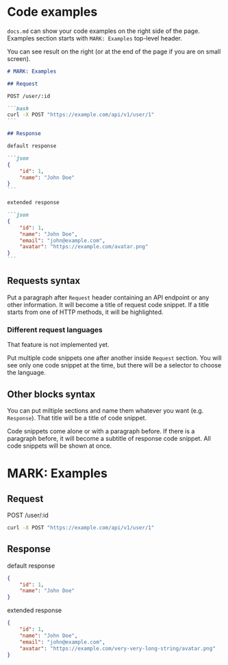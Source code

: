 
# Code examples

`docs.md` can show your code examples on the right side of the page. Examples section starts with `MARK: Examples` top-level header.

You can see result on the right (or at the end of the page if you are on small screen).

````markdown
# MARK: Examples

## Request

POST /user/:id

```bash
curl -X POST "https://example.com/api/v1/user/1"
```

## Response

default response

```json
{
    "id": 1,
    "name": "John Doe"
}
```

extended response

```json
{
    "id": 1,
    "name": "John Doe",
    "email": "john@example.com",
    "avatar": "https://example.com/avatar.png"
}
```
````

## Requests syntax

Put a paragraph after `Request` header containing an API endpoint or any other information. It will become a title of request code snippet. If a title starts from one of HTTP methods, it will be highlighted.

### Different request languages

<aside warning>
    That feature is not implemented yet.
</aside>

Put multiple code snippets one after another inside `Request` section. You will see only one code snippet at the time, but there will be a selector to choose the language.

## Other blocks syntax

You can put miltiple sections and name them whatever you want (e.g. `Response`). That title will be a title of code snippet.

Code snippets come alone or with a paragraph before. If there is a paragraph before, it will become a subtitle of response code snippet. All code snippets will be shown at once.

# MARK: Examples

## Request

POST /user/:id

```bash
curl -X POST "https://example.com/api/v1/user/1"
```

## Response

default response

```json
{
    "id": 1,
    "name": "John Doe"
}
```

extended response

```json
{
    "id": 1,
    "name": "John Doe",
    "email": "john@example.com",
    "avatar": "https://example.com/very-very-long-string/avatar.png"
}
```
